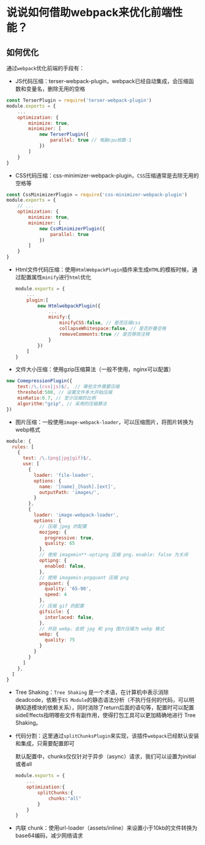 # 说说如何借助webpack来优化前端性能？

## 如何优化

通过`webpack`优化前端的手段有：

- JS代码压缩：terser-webpack-plugin，webpack已经自动集成，会压缩函数和变量名，删除无用的空格

```js
const TerserPlugin = require('terser-webpack-plugin')
module.exports = {
    ...
    optimization: {
        minimize: true,
        minimizer: [
            new TerserPlugin({
                parallel: true // 电脑cpu核数-1
            })
        ]
    }
}
```

- CSS代码压缩：css-minimizer-webpack-plugin，`CSS`压缩通常是去除无用的空格等

```js
const CssMinimizerPlugin = require('css-minimizer-webpack-plugin')
module.exports = {
    // ...
    optimization: {
        minimize: true,
        minimizer: [
            new CssMinimizerPlugin({
                parallel: true
            })
        ]
    }
}
```

- Html文件代码压缩：使用`HtmlWebpackPlugin`插件来生成`HTML`的模板时候，通过配置属性`minify`进行`html`优化

  ```js
  module.exports = {
      ...
      plugin:[
          new HtmlwebpackPlugin({
              ...
              minify:{
                  minifyCSS:false, // 是否压缩css
                  collapseWhitespace:false, // 是否折叠空格
                  removeComments:true // 是否移除注释
              }
          })
      ]
  }
  ```

- 文件大小压缩：使用gzip压缩算法（一般不使用，nginx可以配置）

```js
new ComepressionPlugin({
    test:/\.(css|js)$/,  // 哪些文件需要压缩
    threshold:500, // 设置文件多大开始压缩
    minRatio:0.7, // 至少压缩的比例
    algorithm:"gzip", // 采用的压缩算法
})
```

- 图片压缩：一般使用`image-webpack-loader`，可以压缩图片，将图片转换为webp格式

```js
module: {
  rules: [
    {
      test: /\.(png|jpg|gif)$/,
      use: [
        {
          loader: 'file-loader',
          options: {
            name: '[name]_[hash].[ext]',
            outputPath: 'images/',
          }
        },
        {
          loader: 'image-webpack-loader',
          options: {
            // 压缩 jpeg 的配置
            mozjpeg: {
              progressive: true,
              quality: 65
            },
            // 使用 imagemin**-optipng 压缩 png，enable: false 为关闭
            optipng: {
              enabled: false,
            },
            // 使用 imagemin-pngquant 压缩 png
            pngquant: {
              quality: '65-90',
              speed: 4
            },
            // 压缩 gif 的配置
            gifsicle: {
              interlaced: false,
            },
            // 开启 webp，会把 jpg 和 png 图片压缩为 webp 格式
            webp: {
              quality: 75
            }
          }
        }
      ]
    },
  ]
} 
```

- Tree Shaking：`Tree Shaking` 是一个术语，在计算机中表示消除deadcode，依赖于`ES Module`的静态语法分析（不执行任何的代码，可以明确知道模块的依赖关系），同时消除了return后面的语句等，配置时可以配置sideEffects指明哪些文件有副作用，使得打包工具可以更加精确地进行 Tree Shaking。

- 代码分割：这里通过`splitChunksPlugin`来实现，该插件`webpack`已经默认安装和集成，只需要配置即可

  默认配置中，chunks仅仅针对于异步（async）请求，我们可以设置为initial或者all

  ```js
  module.exports = {
      ...
      optimization:{
          splitChunks:{
              chunks:"all"
          }
      }
  }
  ```

- 内联 chunk：使用url-loader（assets/inline）来设置小于10kb的文件转换为base64编码，减少网络请求